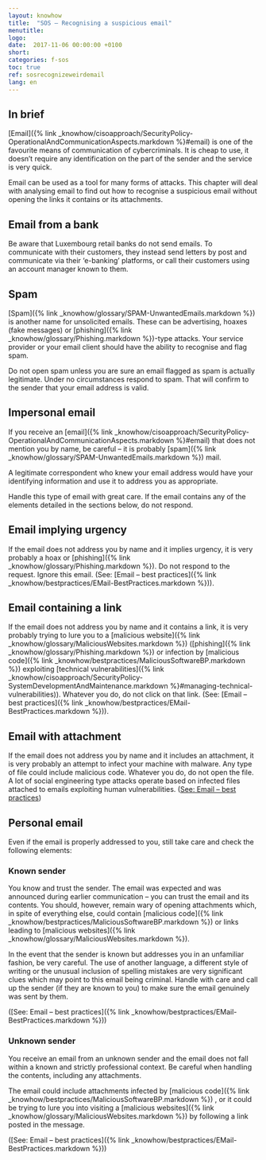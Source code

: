 ```yaml
---
layout: knowhow
title:  "SOS – Recognising a suspicious email"
menutitle:
logo:
date:  2017-11-06 00:00:00 +0100
short:
categories: f-sos
toc: true
ref: sosrecognizeweirdemail
lang: en
---
```


## In brief
[Email]({% link _knowhow/cisoapproach/SecurityPolicy-OperationalAndCommunicationAspects.markdown %}#email) is one of the favourite means of communication of cybercriminals. It is cheap to use, it doesn’t require any identification on the part of the sender and the service is very quick.

Email can be used as a tool for many forms of attacks. This chapter will deal with analysing email to find out how to recognise a suspicious email without opening the links it contains or its attachments.

## Email from a bank
Be aware that Luxembourg retail banks do not send emails. To communicate with their customers, they instead send letters by post and communicate via their ‘e-banking’ platforms, or call their customers using an account manager known to them.

## Spam
[Spam]({% link _knowhow/glossary/SPAM-UnwantedEmails.markdown %}) is another name for unsolicited emails. These can be advertising, hoaxes (fake messages) or [phishing]({% link _knowhow/glossary/Phishing.markdown %})-type attacks. Your service provider or your email client should have the ability to recognise and flag spam.

Do not open spam unless you are sure an email flagged as spam is actually legitimate. Under no circumstances respond to spam. That will confirm to the sender that your email address is valid.

## Impersonal email
If you receive an [email]({% link _knowhow/cisoapproach/SecurityPolicy-OperationalAndCommunicationAspects.markdown %}#email) that does not mention you by name, be careful – it is probably [spam]({% link _knowhow/glossary/SPAM-UnwantedEmails.markdown %}) mail.

A legitimate correspondent who knew your email address would have your identifying information and use it to address you as appropriate.

Handle this type of email with great care. If the email contains any of the elements detailed in the sections below, do not respond.

## Email implying urgency
If the email does not address you by name and it implies urgency, it is very probably a hoax or [phishing]({% link _knowhow/glossary/Phishing.markdown %}). Do not respond to the request. Ignore this email. (See: [Email – best practices]({% link _knowhow/bestpractices/EMail-BestPractices.markdown %})).

## Email containing a link
If the email does not address you by name and it contains a link, it is very probably trying to lure you to a [malicious website]({% link _knowhow/glossary/MaliciousWebsites.markdown %}) ([phishing]({% link _knowhow/glossary/Phishing.markdown %}) or infection by [malicious code]({% link _knowhow/bestpractices/MaliciousSoftwareBP.markdown %}) exploiting [technical vulnerabilities]({% link _knowhow/cisoapproach/SecurityPolicy-SystemDevelopmentAndMaintenance.markdown %}#managing-technical-vulnerabilities)). Whatever you do, do not click on that link. (See: [Email – best practices]({% link _knowhow/bestpractices/EMail-BestPractices.markdown %})).

## Email with attachment
If the email does not address you by name and it includes an attachment, it is very probably an attempt to infect your machine with malware. Any type of file could include malicious code. Whatever you do, do not open the file. A lot of social engineering type attacks operate based on infected files attached to emails exploiting human vulnerabilities. ([See: Email – best practices](-))

## Personal email
Even if the email is properly addressed to you, still take care and check the following elements:

### Known sender
You know and trust the sender. The email was expected and was announced during earlier communication – you can trust the email and its contents. You should, however, remain wary of opening attachments which, in spite of everything else, could contain [malicious code]({% link _knowhow/bestpractices/MaliciousSoftwareBP.markdown %}) or links leading to [malicious websites]({% link _knowhow/glossary/MaliciousWebsites.markdown %}).

In the event that the sender is known but addresses you in an unfamiliar fashion, be very careful. The use of another language, a different style of writing or the unusual inclusion of spelling mistakes are very significant clues which may point to this email being criminal. Handle with care and call up the sender (if they are known to you) to make sure the email genuinely was sent by them.

([See: Email – best practices]({% link _knowhow/bestpractices/EMail-BestPractices.markdown %}))

### Unknown sender
You receive an email from an unknown sender and the email does not fall within a known and strictly professional context. Be careful when handling the contents, including any attachments.

The email could include attachments infected by [malicious code]({% link _knowhow/bestpractices/MaliciousSoftwareBP.markdown %}) , or it could be trying to lure you into visiting a [malicious websites]({% link _knowhow/glossary/MaliciousWebsites.markdown %}) by following a link posted in the message.

([See: Email – best practices]({% link _knowhow/bestpractices/EMail-BestPractices.markdown %}))
